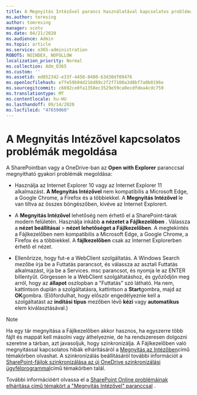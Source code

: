 ```yaml
---
title: A Megnyitás Intézővel parancs használatával kapcsolatos problémák elhárítása
ms.author: toresing
author: tomresing
manager: scotv
ms.date: 04/21/2020
ms.audience: Admin
ms.topic: article
ms.service: o365-administration
ROBOTS: NOINDEX, NOFOLLOW
localization_priority: Normal
ms.collection: Adm_O365
ms.custom: ''
ms.assetid: ed852342-e33f-4450-8400-63d30df09476
ms.openlocfilehash: e7fe59b94d216d89c2f2f7100a3d8bf7a0b0196e
ms.sourcegitcommit: c6692ce0fa1358ec3529e59ca0ecdfdea4cdc759
ms.translationtype: MT
ms.contentlocale: hu-HU
ms.lasthandoff: 09/14/2020
ms.locfileid: "47659060"
---
```

# <a name="fix-problems-with-open-with-explorer"></a>A Megnyitás Intézővel kapcsolatos problémák megoldása

A SharePointban vagy a OneDrive-ban az **Open with Explorer** paranccsal megnyitható gyakori problémák megoldása: 
  
- Használja az Internet Explorer 10 vagy az Internet Explorer 11 alkalmazást. **A Megnyitás Intézővel** nem kompatibilis a Microsoft Edge, a Google Chrome, a Firefox és a többiekkel. A **Megnyitás Intézővel** le van tiltva az összes böngészőben, kivéve az Internet Explorert. 
    
- A **Megnyitás Intézővel** lehetőség nem érhető el a SharePoint-tárak modern felületén. Használja inkább **a nézetet a Fájlkezelőben** . Válassza a **nézet beállításai** \> **nézet lehetőséget a Fájlkezelőben**. A megtekintés a Fájlkezelőben nem kompatibilis a Microsoft Edge, a Google Chrome, a Firefox és a többiekkel. A **fájlkezelőben** csak az Internet Explorerben érhető el nézet. 
    
- Ellenőrizze, hogy fut-e a WebClient szolgáltatás. A Windows Search mezőbe írja be a Futtatás parancsot, és válassza az asztali Futtatás alkalmazást, írja be a Services. msc parancsot, és nyomja le az ENTER billentyűt. Görgessen le a WebClient szolgáltatáshoz, és győződjön meg arról, hogy az **állapot** oszlopban a "Futtatás" szó látható. Ha nem, kattintson duplán a szolgáltatásra, kattintson a **Start**gombra, majd az **OK**gombra. (Előfordulhat, hogy először engedélyeznie kell a szolgáltatást az **indítási típus** mezőben lévő **kézi** vagy **automatikus** elem kiválasztásával.) 
    
> [!NOTE]
> Ha egy tár megnyitása a Fájlkezelőben akkor hasznos, ha egyszerre több fájlt és mappát kell másolni vagy áthelyeznie, de ha rendszeresen dolgozni szeretne a tárban, azt javasoljuk, hogy szinkronizálja. A Fájlkezelőben való megnyitással kapcsolatos hibák elhárításáról a [Megnyitás az Intézőben](https://go.microsoft.com/fwlink/?linkid=871665)című témakörben olvashat. A szinkronizálás beállításáról további információt a [SharePoint-fájlok szinkronizálása az új OneDrive szinkronizálási ügyfélprogrammal](https://go.microsoft.com/fwlink/?linkid=871666)című témakörben talál.
  
További információért olvassa el a [SharePoint Online problémáinak elhárítása című témakört a "Megnyitás Intézővel" paranccsal](https://docs.microsoft.com/sharepoint/support/lists-and-libraries/troubleshoot-issues-using-open-with-explorer) . 
  

